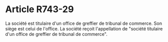 # Article R743-29

La société est titulaire d'un office de greffier de tribunal de commerce. Son siège est celui de l'office.   La société reçoit l'appellation de "société titulaire d'un office de greffier de tribunal de commerce".